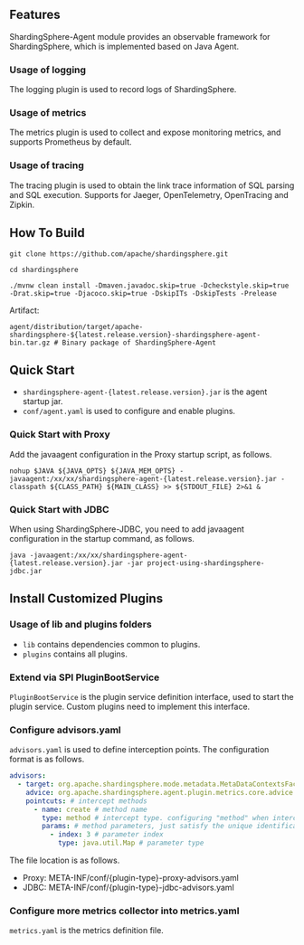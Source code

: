 
## Features

ShardingSphere-Agent module provides an observable framework for ShardingSphere, which is implemented based on Java Agent.

### Usage of logging
The logging plugin is used to record logs of ShardingSphere.

### Usage of metrics
The metrics plugin is used to collect and expose monitoring metrics, and supports Prometheus by default.

### Usage of tracing
The tracing plugin is used to obtain the link trace information of SQL parsing and SQL execution. Supports for Jaeger, OpenTelemetry, OpenTracing and Zipkin.

## How To Build
```shell
git clone https://github.com/apache/shardingsphere.git

cd shardingsphere

./mvnw clean install -Dmaven.javadoc.skip=true -Dcheckstyle.skip=true -Drat.skip=true -Djacoco.skip=true -DskipITs -DskipTests -Prelease
```
Artifact:
```shell
agent/distribution/target/apache-shardingsphere-${latest.release.version}-shardingsphere-agent-bin.tar.gz # Binary package of ShardingSphere-Agent
```

## Quick Start
* `shardingsphere-agent-{latest.release.version}.jar` is the agent startup jar.
* `conf/agent.yaml` is used to configure and enable plugins.

### Quick Start with Proxy
Add the javaagent configuration in the Proxy startup script, as follows.

```shell
nohup $JAVA ${JAVA_OPTS} ${JAVA_MEM_OPTS} -javaagent:/xx/xx/shardingsphere-agent-{latest.release.version}.jar -classpath ${CLASS_PATH} ${MAIN_CLASS} >> ${STDOUT_FILE} 2>&1 &
```

### Quick Start with JDBC
When using ShardingSphere-JDBC, you need to add javaagent configuration in the startup command, as follows.
```shell
java -javaagent:/xx/xx/shardingsphere-agent-{latest.release.version}.jar -jar project-using-shardingsphere-jdbc.jar
```

## Install Customized Plugins

### Usage of lib and plugins folders
* `lib` contains dependencies common to plugins.
* `plugins` contains all plugins.

### Extend via SPI PluginBootService
`PluginBootService` is the plugin service definition interface, used to start the plugin service. Custom plugins need to implement this interface.

### Configure advisors.yaml
`advisors.yaml` is used to define interception points. The configuration format is as follows.
```yaml
advisors:
  - target: org.apache.shardingsphere.mode.metadata.MetaDataContextsFactory # class that need interception enhancements
    advice: org.apache.shardingsphere.agent.plugin.metrics.core.advice.MetaDataContextsFactoryAdvice # enhanced class
    pointcuts: # intercept methods
      - name: create # method name
        type: method # intercept type. configuring "method" when intercepting the method, configuring "constructor" when intercepting the constructor
        params: # method parameters, just satisfy the unique identification method
          - index: 3 # parameter index
            type: java.util.Map # parameter type
```
The file location is as follows.
* Proxy: META-INF/conf/{plugin-type}-proxy-advisors.yaml
* JDBC:  META-INF/conf/{plugin-type}-jdbc-advisors.yaml

### Configure more metrics collector into metrics.yaml
`metrics.yaml` is the metrics definition file.



